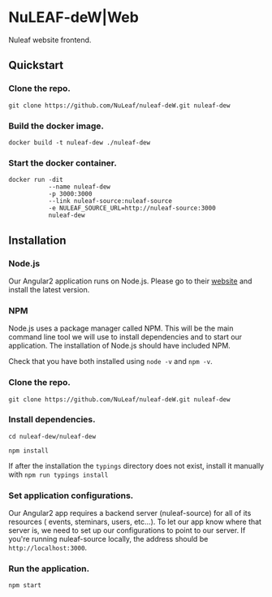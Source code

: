 # NuLEAF-deW|Web
Nuleaf website frontend.

## Quickstart

### Clone the repo.
```
git clone https://github.com/NuLeaf/nuleaf-deW.git nuleaf-dew
```

### Build the docker image.
```
docker build -t nuleaf-dew ./nuleaf-dew
```

### Start the docker container.
```
docker run -dit
           --name nuleaf-dew
           -p 3000:3000
           --link nuleaf-source:nuleaf-source
           -e NULEAF_SOURCE_URL=http://nuleaf-source:3000
           nuleaf-dew
```

## Installation

### Node.js
Our Angular2 application runs on Node.js. Please go to their [website](https://nodejs.org/en/) and install the latest version.

### NPM
Node.js uses a package manager called NPM. This will be the main command line tool we will use to install dependencies and to start our application. The installation of Node.js should have included NPM.

Check that you have both installed using `node -v` and `npm -v`.

### Clone the repo.
```
git clone https://github.com/NuLeaf/nuleaf-deW.git nuleaf-dew
```

### Install dependencies.
```
cd nuleaf-dew/nuleaf-dew

npm install
```
If after the installation the `typings` directory does not exist, install it manually with `npm run typings install`

### Set application configurations.
Our Angular2 app requires a backend server (nuleaf-source) for all of its resources ( events, steminars, users, etc...). To let our app know where that server is, we need to set up our configurations to point to our server. If you're running nuleaf-source locally, the address should be `http://localhost:3000`.

### Run the application.
```
npm start
```